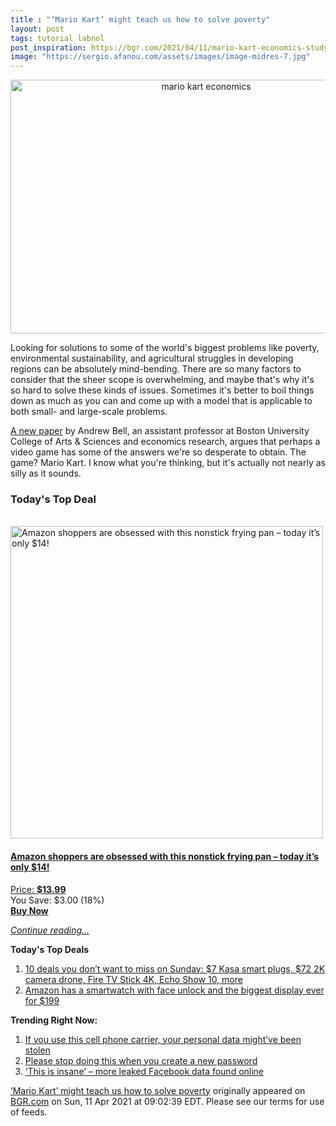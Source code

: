 ```yaml
---
title : "‘Mario Kart’ might teach us how to solve poverty"
layout: post
tags: tutorial labnol
post_inspiration: https://bgr.com/2021/04/11/mario-kart-economics-study/
image: "https://sergio.afanou.com/assets/images/image-midres-7.jpg"
---
```


<center><a href="https://bgr.com/2021/04/11/mario-kart-economics-study/" class="bgr-rss-featured-image bgr-rss-test-class"><img loading="lazy" width="610" height="406" src="https://bgr.com/wp-content/uploads/2019/02/earth.jpg?quality=70&amp;strip=all&amp;w=610" class="attachment-feed_normal size-feed_normal wp-post-image" alt="mario kart economics" loading="lazy" srcset="https://bgr.com/wp-content/uploads/2019/02/earth.jpg 1280w, https://bgr.com/wp-content/uploads/2019/02/earth.jpg?resize=150,100 150w, https://bgr.com/wp-content/uploads/2019/02/earth.jpg?resize=300,199 300w, https://bgr.com/wp-content/uploads/2019/02/earth.jpg?resize=768,511 768w, https://bgr.com/wp-content/uploads/2019/02/earth.jpg?resize=1024,681 1024w, https://bgr.com/wp-content/uploads/2019/02/earth.jpg?resize=610,406 610w, https://bgr.com/wp-content/uploads/2019/02/earth.jpg?resize=685,456 685w, https://bgr.com/wp-content/uploads/2019/02/earth.jpg?resize=664,441 664w, https://bgr.com/wp-content/uploads/2019/02/earth.jpg?resize=252,168 252w, https://bgr.com/wp-content/uploads/2019/02/earth.jpg?resize=1200,798 1200w, https://bgr.com/wp-content/uploads/2019/02/earth.jpg?resize=782,520 782w, https://bgr.com/wp-content/uploads/2019/02/earth.jpg?resize=827,550 827w, https://bgr.com/wp-content/uploads/2019/02/earth.jpg?resize=870,580 870w, https://bgr.com/wp-content/uploads/2019/02/earth.jpg?resize=191,127 191w, https://bgr.com/wp-content/uploads/2019/02/earth.jpg?resize=166,110 166w, https://bgr.com/wp-content/uploads/2019/02/earth.jpg?resize=800,532 800w, https://bgr.com/wp-content/uploads/2019/02/earth.jpg?resize=220,147 220w" sizes="(max-width: 610px) 100vw, 610px" title="mario kart economics" /></a></center><p>Looking for solutions to some of the world's biggest problems like poverty, environmental sustainability, and agricultural struggles in developing regions can be absolutely mind-bending. There are so many factors to consider that the sheer scope is overwhelming, and maybe that's why it's so hard to solve these kinds of issues. Sometimes it's better to boil things down as much as you can and come up with a model that is applicable to both small- and large-scale problems.</p>
<p><a href="https://www.nature.com/articles/s41893-021-00685-8">A new paper</a> by Andrew Bell, an assistant professor at Boston University College of Arts &amp; Sciences and economics research, argues that perhaps a video game has some of the answers we're so desperate to obtain. The game? Mario Kart. I know what you're thinking, but it's actually not nearly as silly as it sounds.</p>
<h3>Today's Top Deal</h3>
<p><a href="https://www.amazon.com/Carote-Stone-Derived-Non-Stick-Switzerland-Including/dp/B0732NXYNS?tag=b0c55topdeals-20"><br><img height="500px" width="500px" src="https://m.media-amazon.com/images/I/41WpDGJAThL.jpg" alt="Amazon shoppers are obsessed with this nonstick frying pan &ndash; today it&rsquo;s only $14!"><br></a></p>
<h4><a href="https://www.amazon.com/Carote-Stone-Derived-Non-Stick-Switzerland-Including/dp/B0732NXYNS?tag=b0c55rss-20">Amazon shoppers are obsessed with this nonstick frying pan &ndash; today it&rsquo;s only $14!</a></h4>
<p><a href="https://www.amazon.com/Carote-Stone-Derived-Non-Stick-Switzerland-Including/dp/B0732NXYNS?tag=b0c55rss-20">Price: <strong>$13.99</strong></a><br><span>You Save: $3.00 (18%)</span><br><strong><a href="https://www.amazon.com/Carote-Stone-Derived-Non-Stick-Switzerland-Including/dp/B0732NXYNS?tag=b0c55rss-20">Buy Now</a></strong></p>
<p><a href="https://bgr.com/2021/04/11/mario-kart-economics-study/" class="more-link"><em>Continue reading...</em></a></p>

<p><strong>Today's Top Deals</strong></p>
<ol>
<li><a href="https://bgr.com/2021/04/11/amazon-deals-of-the-day-on-apr-11-2021/?utm_source=rss&#038;utm_campaign=topdeals">10 deals you don&#8217;t want to miss on Sunday: $7 Kasa smart plugs, $72 2K camera drone, Fire TV Stick 4K, Echo Show 10, more</a></li>
<li><a href="https://bgr.com/2021/04/09/android-smartwatch-amazon-deal-ticwris-max-s/?utm_source=rss&#038;utm_campaign=topdeals">Amazon has a smartwatch with face unlock and the biggest display ever for $199</a></li>
</ol>

<p><strong>Trending Right Now:</strong></p>
<ol>
<li><a href="https://bgr.com/2021/04/10/q-link-wireless-data-breach-personal-data-exposed-phone-number/">If you use this cell phone carrier, your personal data might&#8217;ve been stolen</a></li>
<li><a href="https://bgr.com/2021/04/10/cybersecurity-news-study-of-worst-password-mistakes/">Please stop doing this when you create a new password</a></li>
<li><a href="https://bgr.com/2021/04/11/facebook-data-leak-new-phone-numbers-found-online/">‘This is insane’ – more leaked Facebook data found online</a></li>
</ol>
<p><a href="https://bgr.com/2021/04/11/mario-kart-economics-study/">‘Mario Kart’ might teach us how to solve poverty</a> originally appeared on <a href="http://bgr.com">BGR.com</a> on Sun, 11 Apr 2021 at 09:02:39 EDT. Please see our terms for use of feeds.</p>